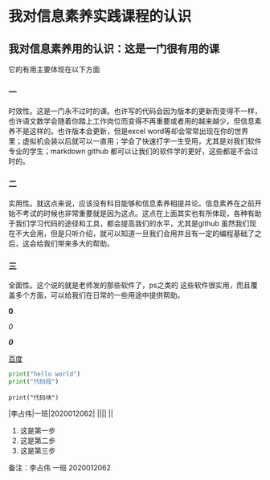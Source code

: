 # 我对信息素养实践课程的认识



## 我对信息素养用的认识：这是一门很有用的课

它的有用主要体现在以下方面

### 一

  时效性。这是一门永不过时的课。也许写的代码会因为版本的更新而变得不一样，也许语文数学会随着你踏上工作岗位而变得不再重要或者用的越来越少，但信息素养不是这样的。也许版本会更新，但是excel word等却会常常出现在你的世界里；虚拟机会装以后就可以一直用；学会了快速打字一生受用，尤其是对我们软件专业的学生；markdown github 都可以让我们的软件学的更好，这些都是不会过时的。

### 二

  实用性。就这点来说，应该没有科目能够和信息素养相提并论。信息素养在之前开始不考试的时候也非常重要就是因为这点。这点在上面其实也有所体现，各种有助于我们学习代码的途径和工具，都会提高我们的水平，尤其是github 虽然我们现在不大会用，但是只听介绍，就可以知道一旦我们会用并且有一定的编程基础了之后，这会给我们带来多大的帮助。

### 三

  全面性。这个说的就是老师发的那些软件了，ps之类的  这些软件很实用，而且覆盖多个方面，可以给我们在日常的一些用途中提供帮助。

**0**

*0*

***0***

[百度](https://www.baidu.com)

```python
print("hello world")
print("代码段")
```



`print("代码块")`


|李占伟|一班|2020012062|
||||
||












1. 这是第一步
2. 这是第二步
3. 这是第三步

备注：李占伟 一班  2020012062
